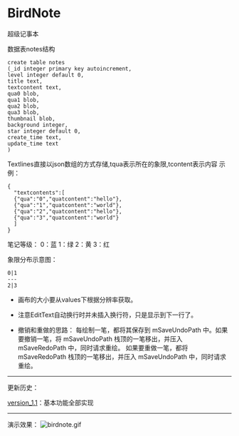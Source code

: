 BirdNote
========

超级记事本

数据表notes结构
```
create table notes
(_id integer primary key autoincrement,
level integer default 0,
title text,
textcontent text,
qua0 blob,
qua1 blob,
qua2 blob,
qua3 blob,
thumbnail blob,
background integer,
star integer default 0,
create_time text,
update_time text
)
```

Textlines直接以json数组的方式存储,tqua表示所在的象限,tcontent表示内容
示例：
```
{
  "textcontents":[
  {"qua":"0","quatcontent":"hello"},
  {"qua":"1","quatcontent":"world"},
  {"qua":"2","quatcontent":"hello"},
  {"qua":"3","quatcontent":"world"}
  ]
}
```
笔记等级：
0：蓝
1：绿
2：黄
3：红

象限分布示意图：
```
0|1
---
2|3
```

 - 画布的大小要从values下根据分辨率获取。

 - 注意EditText自动换行时并未插入换行符，只是显示到下一行了。

 - 撤销和重做的思路：
        每绘制一笔，都将其保存到 mSaveUndoPath 中。如果要撤销一笔，将 mSaveUndoPath 栈顶的一笔移出，并压入 mSaveRedoPath 中，同时请求重绘。
        如果要重做一笔，都将 mSaveRedoPath 栈顶的一笔移出，并压入 mSaveUndoPath 中，同时请求重绘。

- - -
更新历史：

[version_1.1](/APK/BirdNote_1.1.apk)：基本功能全部实现

- - -

演示效果：
![birdnote.gif](/Media/birdnote.gif)

